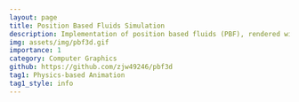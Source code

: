 ```yaml
---
layout: page
title: Position Based Fluids Simulation
description: Implementation of position based fluids (PBF), rendered with marching cubes
img: assets/img/pbf3d.gif
importance: 1
category: Computer Graphics
github: https://github.com/zjw49246/pbf3d
tag1: Physics-based Animation
tag1_style: info
---
```

